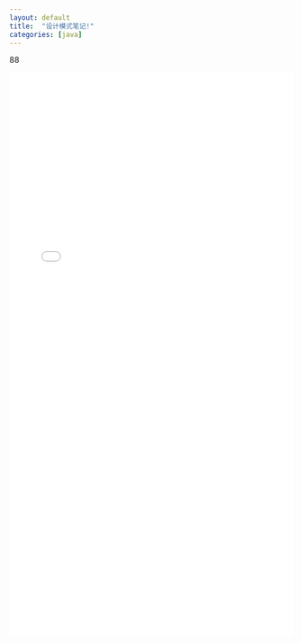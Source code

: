 ```yaml
---
layout: default
title:  "设计模式笔记!"
categories: [java]
---
```

88
<iframe id="mainiframe" width="100%" height="1000" src="html/2019-12-18-设计模式笔记.html"  frameborder="0" scrolling="auto"></iframe>
<script>
	function changeFrameHeight(){
        var ifm= document.getElementById("mainiframe");
        ifm.height=document.documentElement.clientHeight;
    }

	changeFrameHeight();

    window.onresize=function(){ changeFrameHeight();}
</script>